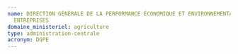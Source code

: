 ```yaml
---
name: DIRECTION GÉNÉRALE DE LA PERFORMANCE ÉCONOMIQUE ET ENVIRONNEMENTALE DES
  ENTREPRISES
domaine_ministeriel: agriculture
type: administration-centrale
acronym: DGPE
---
```

